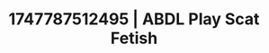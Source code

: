 ---
categories:
- Face fucking
- Moonlit passion
- Afterglow vibes
- Butt plug play
- Delicate restraint
image: /assets/images/1747787512495.jpg
layout: post
seo:
  description: Featured content with high-quality Scat Fetish, ABDL Play. HD images
    available.
  keywords: Scat Fetish, ABDL Play
  og_image: /assets/images/1747787512495.jpg
  schema_type: VisualArtwork
tags:
- ABDL Play
- Scat Fetish
- '#1747787512495'
title: 1747787512495 | ABDL Play Scat Fetish
---